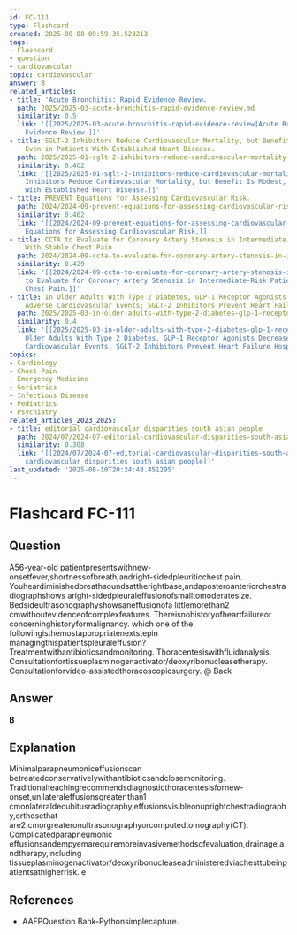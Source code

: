 ```yaml
---
id: FC-111
type: Flashcard
created: 2025-08-08 09:59:35.523213
tags:
- Flashcard
- question
- cardiovascular
topic: cardiovascular
answer: B
related_articles:
- title: 'Acute Bronchitis: Rapid Evidence Review.'
  path: 2025/2025-03-acute-bronchitis-rapid-evidence-review.md
  similarity: 0.5
  link: '[[2025/2025-03-acute-bronchitis-rapid-evidence-review|Acute Bronchitis: Rapid
    Evidence Review.]]'
- title: SGLT-2 Inhibitors Reduce Cardiovascular Mortality, but Benefit Is Modest,
    Even in Patients With Established Heart Disease.
  path: 2025/2025-01-sglt-2-inhibitors-reduce-cardiovascular-mortality-but-benefi.md
  similarity: 0.462
  link: '[[2025/2025-01-sglt-2-inhibitors-reduce-cardiovascular-mortality-but-benefi|SGLT-2
    Inhibitors Reduce Cardiovascular Mortality, but Benefit Is Modest, Even in Patients
    With Established Heart Disease.]]'
- title: PREVENT Equations for Assessing Cardiovascular Risk.
  path: 2024/2024-09-prevent-equations-for-assessing-cardiovascular-risk.md
  similarity: 0.462
  link: '[[2024/2024-09-prevent-equations-for-assessing-cardiovascular-risk|PREVENT
    Equations for Assessing Cardiovascular Risk.]]'
- title: CCTA to Evaluate for Coronary Artery Stenosis in Intermediate-Risk Patients
    With Stable Chest Pain.
  path: 2024/2024-09-ccta-to-evaluate-for-coronary-artery-stenosis-in-intermediat.md
  similarity: 0.429
  link: '[[2024/2024-09-ccta-to-evaluate-for-coronary-artery-stenosis-in-intermediat|CCTA
    to Evaluate for Coronary Artery Stenosis in Intermediate-Risk Patients With Stable
    Chest Pain.]]'
- title: In Older Adults With Type 2 Diabetes, GLP-1 Receptor Agonists Decrease Major
    Adverse Cardiovascular Events; SGLT-2 Inhibitors Prevent Heart Failure Hospitalizations.
  path: 2025/2025-03-in-older-adults-with-type-2-diabetes-glp-1-receptor-agonists.md
  similarity: 0.4
  link: '[[2025/2025-03-in-older-adults-with-type-2-diabetes-glp-1-receptor-agonists|In
    Older Adults With Type 2 Diabetes, GLP-1 Receptor Agonists Decrease Major Adverse
    Cardiovascular Events; SGLT-2 Inhibitors Prevent Heart Failure Hospitalizations.]]'
topics:
- Cardiology
- Chest Pain
- Emergency Medicine
- Geriatrics
- Infectious Disease
- Pediatrics
- Psychiatry
related_articles_2023_2025:
- title: editorial cardiovascular disparities south asian people
  path: 2024/07/2024-07-editorial-cardiovascular-disparities-south-asian-people.md
  similarity: 0.308
  link: '[[2024/07/2024-07-editorial-cardiovascular-disparities-south-asian-people|editorial
    cardiovascular disparities south asian people]]'
last_updated: '2025-08-10T20:24:48.451295'
---
```


# Flashcard FC-111

## Question

A56-year-old patientpresentswithnew-onsetfever,shortnessofbreath,andright-sidedpleuriticchest pain. Youheardiminishedbreathsoundsattherightbase,andaposteroanteriorchestradiographshows aright-sidedpleuraleffusionofsmalltomoderatesize. Bedsideultrasonographyshowsaneffusionofa littlemorethan2 cmwithoutevidenceofcomplexfeatures. Thereisnohistoryofheartfailureor concerninghistoryformalignancy. which one of the followingisthemostappropriatenextstepin managingthispatientspleuraleffusion? Treatmentwithantibioticsandmonitoring. Thoracentesiswithfluidanalysis. Consultationfortissueplasminogenactivator/deoxyribonucleasetherapy. Consultationforvideo-assistedthoracoscopicsurgery. @ Back

## Answer

**B**

## Explanation

Minimalparapneumoniceffusionscan betreatedconservativelywithantibioticsandclosemonitoring. Traditionalteachingrecommendsdiagnosticthoracentesisfornew-onset,unilateraleffusionsgreater than1 cmonlateraldecubitusradiography,effusionsvisibleonuprightchestradiography,orthosethat are2.cmorgreateronultrasonographyorcomputedtomography(CT). Complicatedparapneumonic effusionsandempyemarequiremoreinvasivemethodsofevaluation,drainage,andtherapy,including tissueplasminogenactivator/deoxyribonucleaseadministeredviachesttubeinpatientsathigherrisk. e

## References

- AAFPQuestion Bank-Pythonsimplecapture.

